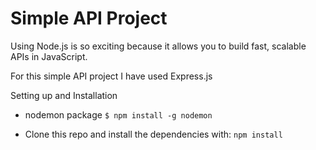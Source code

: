 # Simple API Project

Using Node.js is so exciting because it allows you to build fast, scalable APIs in JavaScript.


For this simple API project I have used Express.js

Setting up and Installation

* nodemon package
```$ npm install -g nodemon```

* Clone this repo and install the dependencies with:
```npm install```
